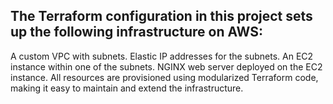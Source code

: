 ## The Terraform configuration in this project sets up the following infrastructure on AWS: ##

A custom VPC with subnets.
Elastic IP addresses for the subnets.
An EC2 instance within one of the subnets.
NGINX web server deployed on the EC2 instance.
All resources are provisioned using modularized Terraform code, making it easy to maintain and extend the infrastructure.
